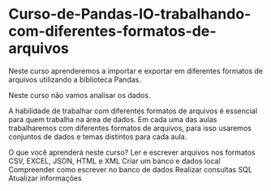 # Curso-de-Pandas-IO-trabalhando-com-diferentes-formatos-de-arquivos

Neste curso aprenderemos a importar e exportar em diferentes formatos de arquivos utilizando a biblioteca Pandas.

Neste curso não vamos analisar os dados.

A habilidade de trabalhar com diferentes formatos de arquivos é essencial para quem trabalha na área de dados. Em cada uma das aulas trabalharemos com diferentes formatos de arquivos, para isso usaremos conjuntos de dados e temas distintos para cada aula.

O que você aprenderá neste curso?
Ler e escrever arquivos nos formatos CSV, EXCEL, JSON, HTML e XML
Criar um banco e dados local
Compreender como escrever no banco de dados
Realizar consultas SQL
Atualizar informações
